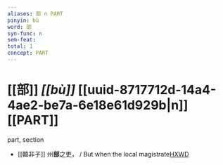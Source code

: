 ```yaml
---
aliases: 部 n PART
pinyin: bù
word: 部
syn-func: n
sem-feat: 
total: 1
concept: PART 
---
```

# [[部]] *[[bù]]*  [[uuid-8717712d-14a4-4ae2-be7a-6e18e61d929b|n]] [[PART]]
part, section
 - [[韓非子]] 州**部**之吏， / But when the local magistrate[HXWD](https://hxwd.org/textview.html?location=KR3c0005_tls_049-29a.2)